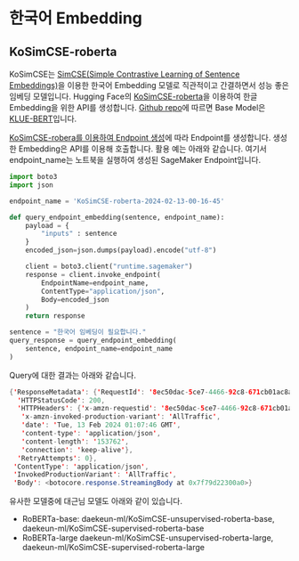 # 한국어 Embedding

## KoSimCSE-roberta

KoSimCSE는 [SimCSE(Simple Contrastive Learning of Sentence Embeddings)](https://github.com/hppRC/simple-simcse)을 이용한 한국어 Embedding 모델로 직관적이고 간결하면서 성능 좋은 임베딩 모델입니다. Hugging Face의 [KoSimCSE-roberta](https://huggingface.co/BM-K/KoSimCSE-roberta)을 이용하여 한글 Embedding을 위한 API를 생성합니다. [Github repo](https://github.com/BM-K/Sentence-Embedding-is-all-you-need)에 따르면 Base Model은 [KLUE-BERT](https://github.com/KLUE-benchmark/KLUE/blob/main/README.md)입니다.

[KoSimCSE-robera를 이용하여 Endpoint 생성](https://github.com/kyopark2014/embedding-korean/blob/main/KoSimCSE-roberta/embedding-kosimcse.ipynb)에 따라 Endpoint를 생성합니다. 생성한 Embedding은 API를 이용해 호출합니다. 활용 예는 아래와 같습니다. 여기서 endpoint_name는 노트북을 실행하여 생성된 SageMaker Endpoint입니다.

```python
import boto3
import json

endpoint_name = 'KoSimCSE-roberta-2024-02-13-00-16-45'

def query_endpoint_embedding(sentence, endpoint_name):
    payload = {
        "inputs" : sentence
    }
    encoded_json=json.dumps(payload).encode("utf-8")

    client = boto3.client("runtime.sagemaker")
    response = client.invoke_endpoint(
        EndpointName=endpoint_name,
        ContentType="application/json",
        Body=encoded_json
    )
    return response

sentence = "한국어 임베딩이 필요합니다."
query_response = query_endpoint_embedding(
    sentence, endpoint_name=endpoint_name
)
```

Query에 대한 결과는 아래와 같습니다.

```java
{'ResponseMetadata': {'RequestId': '8ec50dac-5ce7-4466-92c8-671cb01ac8a2',
  'HTTPStatusCode': 200,
  'HTTPHeaders': {'x-amzn-requestid': '8ec50dac-5ce7-4466-92c8-671cb01ac8a2',
   'x-amzn-invoked-production-variant': 'AllTraffic',
   'date': 'Tue, 13 Feb 2024 01:07:46 GMT',
   'content-type': 'application/json',
   'content-length': '153762',
   'connection': 'keep-alive'},
  'RetryAttempts': 0},
 'ContentType': 'application/json',
 'InvokedProductionVariant': 'AllTraffic',
 'Body': <botocore.response.StreamingBody at 0x7f79d22300a0>}
```

유사한 모델중에 대근님 모델도 아래와 같이 있습니다.

- RoBERTa-base: daekeun-ml/KoSimCSE-unsupervised-roberta-base, daekeun-ml/KoSimCSE-supervised-roberta-base
- RoBERTa-large daekeun-ml/KoSimCSE-unsupervised-roberta-large, daekeun-ml/KoSimCSE-supervised-roberta-large




